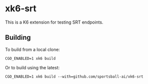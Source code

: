 # xk6-srt

This is a K6 extension for testing SRT endpoints.

## Building

To build from a local clone:

```
CGO_ENABLED=1 xk6 build
```

Or to build using the latest:

```
CGO_ENABLED=1 xk6 build --with=github.com/sportsball-ai/xk6-srt
```
